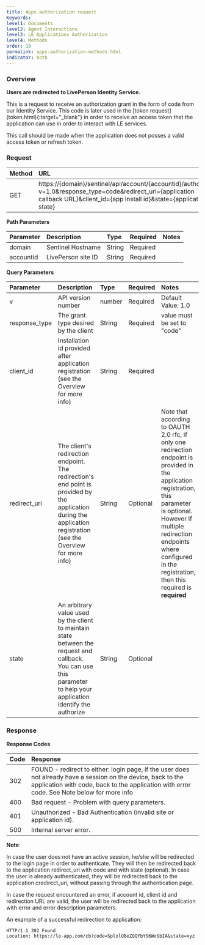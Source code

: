 ```yaml
---
title: Apps authorization request
Keywords:
level1: Documents
level2: Agent Interactions
level3: LE Applications Authorization
level4: Methods
order: 10
permalink: apps-authorization-methods.html
indicator: both
---
```


### Overview

**Users are redirected to LivePerson Identity Service.**

This is a request to receive an authorization grant in the form of code from our Identity Service.
This code is later used in the [token request] (token.html){:target="_blank"} in order to receive an access token that the application can use in order to interact with LE services.

This call should be made when the application does not posses a valid access token or refresh token.

### Request

| Method | URL |
| :--- | :--- |
| GET |  https://{domain}/sentinel/api/account/{accountid}/authorize?v=1.0&response_type=code&redirect_uri={application callback URL}&client_id={app install id}&state={application state} |

**Path Parameters**

| Parameter | Description | Type | Required | Notes |
| :--- | :--- | :--- | :--- | :--- |
| domain | Sentinel Hostname | String | Required |  |
| accountid | LivePerson site ID | String| Required |  |

**Query Parameters**

| Parameter | Description | Type | Required | Notes |
| :--- | :--- | :--- | :--- | :--- |
| v | API version number | number| Required | Default Value: 1.0 |
| response_type | The grant type desired by the client  | String| Required | value must be set to "code" |
| client_id | Installation id provided after application registration (see the Overview for more info)  | String| Required |  |
| redirect_uri | The client's redirection endpoint. The redirection's end point is provided by the application during the application registration (see the Overview for more info)| String| Optional |Note that according to OAUTH 2.0 rfc, if only one redirection endpoint is provided in the application registration, this parameter is optional. However if multiple redirection endpoints where configured in the registration, then this required is **required**|
| state | An arbitrary value used by the client to maintain state between the request and callback. You can use this parameter to help your application identify the authorize | String| Optional |  |

### Response

**Response Codes**

| Code | Response |
| :--- | :--- |
| 302 | FOUND - redirect to either: login page, if the user does not already have a session on the device, back to the application with code, back to the application with error code. See Note below for more info|
| 400 | Bad request - Problem with query parameters. |
| 401 | Unauthorized - Bad Authentication (invalid site or application id). |
| 500 | Internal server error. |

**Note**:

In case the user does not have an active session, he/she will be redirected to the login page in order to authenticate. They will then be redirected back to the application redirect_uri with code and with state (optional). In case the user is already authenticated, they will be redirected back to the application credirect_uri, without passing through the authentication page.

In case the request encountered an error, if account id, client id and redirection URL are valid, the user will be redirected back to
the application with error and error description parameters.


An example of a successful redirection to application:

```
HTTP/1.1 302 Found
Location: https://le-app.com/cb?code=SplxlOBeZQQYbYS6WxSbIA&state=xyz
```
